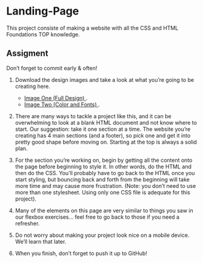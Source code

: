 # Landing-Page

This project consiste of making a website with all the CSS and HTML Foundations TOP knowledge.

## Assigment
Don’t forget to commit early & often!

1. Download the design images and take a look at what you’re going to be creating here.
    - [Image One (Full Design) ](https://cdn.statically.io/gh/TheOdinProject/curriculum/main/foundations/html_css/project/odin-project.png).
    - [Image Two (Color and Fonts) ](https://cdn.statically.io/gh/TheOdinProject/curriculum/main/foundations/html_css/project/colors_and_stuff.png).

2. There are many ways to tackle a project like this, and it can be overwhelming to look at a blank HTML document and not know where to start. Our suggestion: take it one section at a time. The website you’re creating has 4 main sections (and a footer), so pick one and get it into pretty good shape before moving on. Starting at the top is always a solid plan.

3. For the section you’re working on, begin by getting all the content onto the page before beginning to style it. In other words, do the HTML and then do the CSS. You’ll probably have to go back to the HTML once you start styling, but bouncing back and forth from the beginning will take more time and may cause more frustration. (Note: you don’t need to use more than one stylesheet. Using only one CSS file is adequate for this project).

4. Many of the elements on this page are very similar to things you saw in our flexbox exercises… feel free to go back to those if you need a refresher.

5. Do not worry about making your project look nice on a mobile device. We’ll learn that later.

6. When you finish, don’t forget to push it up to GitHub!
